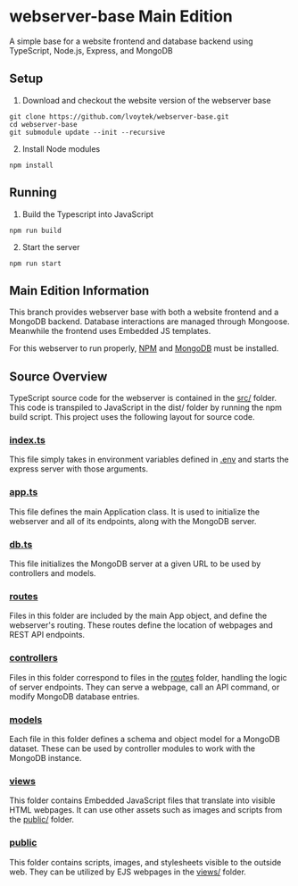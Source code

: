 # webserver-base Main Edition
A simple base for a website frontend and database backend using TypeScript, Node.js, Express, and MongoDB

## Setup
1. Download and checkout the website version of the webserver base
```shell
git clone https://github.com/lvoytek/webserver-base.git
cd webserver-base
git submodule update --init --recursive
```
2. Install Node modules

```shell
npm install
```

## Running
1. Build the Typescript into JavaScript
```shell
npm run build
```
2. Start the server
```shell
npm run start
```

## Main Edition Information
This branch provides webserver base with both a website frontend and a MongoDB backend. Database interactions are managed through Mongoose. Meanwhile the frontend uses Embedded JS templates.

For this webserver to run properly, [NPM](https://www.npmjs.com/get-npm) and [MongoDB](https://www.mongodb.com/try/download) must be installed.

## Source Overview
TypeScript source code for the webserver is contained in the [src/](src/) folder. This code is transpiled to JavaScript in the dist/ folder by running the npm build script. This project uses the following layout for source code.

### [index.ts](src/index.ts)
This file simply takes in environment variables defined in [.env](./.env) and starts the express server with those arguments.

### [app.ts](src/app.ts)
This file defines the main Application class. It is used to initialize the webserver and all of its endpoints, along with the MongoDB server.

### [db.ts](src/db.ts)
This file initializes the MongoDB server at a given URL to be used by controllers and models.

### [routes](src/routes/)
Files in this folder are included by the main App object, and define the webserver's routing. These routes define the location of webpages and REST API endpoints.

### [controllers](src/controllers/)
Files in this folder correspond to files in the [routes](src/routes/) folder, handling the logic of server endpoints. They can serve a webpage, call an API command, or modify MongoDB database entries.

### [models](src/models/)
Each file in this folder defines a schema and object model for a MongoDB dataset. These can be used by controller modules to work with the MongoDB instance.

### [views](src/views/)
This folder contains Embedded JavaScript files that translate into visible HTML webpages. It can use other assets such as images and scripts from the [public/](src/public/) folder.

### [public](src/public/)
This folder contains scripts, images, and stylesheets visible to the outside web. They can be utilized by EJS webpages in the [views/](src/views/) folder.